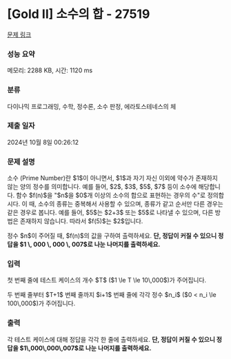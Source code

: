 # [Gold II] 소수의 합 - 27519 

[문제 링크](https://www.acmicpc.net/problem/27519) 

### 성능 요약

메모리: 2288 KB, 시간: 1120 ms

### 분류

다이나믹 프로그래밍, 수학, 정수론, 소수 판정, 에라토스테네스의 체

### 제출 일자

2024년 10월 8일 00:26:12

### 문제 설명

<p>소수 (Prime Number)란 $1$이 아니면서, $1$과 자기 자신 이외에 약수가 존재하지 않는 양의 정수를 의미합니다. 예를 들어, $2$, $3$, $5$, $7$ 등이 소수에 해당합니다. 함수 $f(n)$을 "$n$을 $0$개 이상의 소수의 합으로 표현하는 경우의 수"로 정의합시다. 이 때, 소수의 종류는 중복해서 사용할 수 있으며, 종류가 같고 순서만 다른 경우는 같은 경우로 봅니다. 예를 들어, $5$는 $2+3$ 또는 $5$로 나타낼 수 있으며, 다른 방법은 존재하지 않습니다. 따라서 $f(5)$는 $2$입니다.</p>

<p>정수 $n$이 주어질 때, $f(n)$의 값을 구하여 출력하세요. <strong>단, 정답이 커질 수 있으니 정답을 $1 \, 000 \, 000 \, 007$로 나눈 나머지를 출력하세요.</strong></p>

### 입력 

 <p>첫 번째 줄에 테스트 케이스의 개수 $T$ ($1 \le T \le 10\,000$)가 주어집니다.</p>

<p>두 번째 줄부터 $T+1$ 번째 줄까지 $i+1$ 번째 줄에 각각 정수 $n_i$ ($0 < n_i \le 100\,000$)가 주어집니다.</p>

### 출력 

 <p>각 테스트 케이스에 대해 정답을 각각 한 줄에 출력하세요. <strong>단, 정답이 커질 수 있으니 정답을 $1\,000\,000\,007$로 나눈 나머지를 출력하세요.</strong></p>

